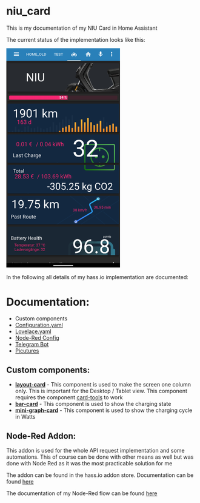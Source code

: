 # niu_card
This is my documentation of my NIU Card in Home Assistant

The current status of the implementation looks like this:


<img src="https://github.com/H89P/niu_card/blob/master/NIU_Lovelace.png" width="300">

In the following all details of my hass.io implementation are documented:

# Documentation:

* Custom components
* [Configuration.yaml](https://github.com/H89P/niu_card/blob/master/resources/configuration.yaml)
* [Lovelace.yaml](https://github.com/H89P/niu_card/blob/master/resources/lovelace.yaml)
* [Node-Red Config](https://github.com/H89P/niu_card/blob/master/resources/node-red.md)
* [Telegram Bot](https://www.home-assistant.io/components/telegram/)
* [Picutures](https://github.com/H89P/niu_card/tree/master/resources/pictures)


## Custom components:


* [**layout-card**](https://github.com/thomasloven/lovelace-layout-card) - 
  This component is used to make the screen one column only. This is important for the Desktop / Tablet view. This component requires the component [card-tools](https://github.com/thomasloven/lovelace-card-tools) to work
* [**bar-card**](https://github.com/custom-cards/bar-card) - 
  This component is used to show the charging state
* [**mini-graph-card**](https://github.com/kalkih/mini-graph-card) - 
  This component is used to show the charging cycle in Watts

## Node-Red Addon:
This addon is used for the whole API request implementation and some automations. This of course can be done with other means as well but was done with Node Red as it was the most practicable solution for me

The addon can be found in the hass.io addon store. Documentation can be found [here](https://github.com/hassio-addons/addon-node-red/blob/v4.0.6/README.md)

The documentation of my Node-Red flow can be found [here](https://github.com/H89P/niu_card/blob/master/resources/node-red.md)
